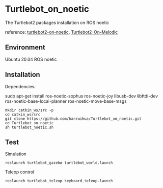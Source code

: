 # Turtlebot_on_noetic

The Turtlebot2 packages installation on ROS noetic

reference: [turtlebot2-on-noetic](https://github.com/Aoi-hosizora/turtlebot2-on-noetic), [Turtlebot2-On-Melodic](https://github.com/gaunthan/Turtlebot2-On-Melodic)

## Environment

Ubuntu 20.04
ROS noetic

## Installation

Dependencies:

sudo apt-get install ros-noetic-sophus ros-noetic-joy libusb-dev libftdi-dev ros-noetic-base-local-planner ros-noetic-move-base-msgs

```
mkdir catkin_ws/src -p
cd catkin_ws/src
git clone https://github.com/hanruihua/Turtlebot_on_noetic.git
cd Turtlebot_on_noetic
sh turtlebot_noetic.sh
```

## Test

Simulation

```
roslaunch turtlebot_gazebo turtlebot_world.launch
```

Teleop control

```
roslaunch turtlebot_teleop keyboard_teleop.launch
```
